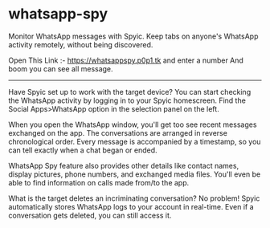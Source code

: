 # whatsapp-spy
Monitor WhatsApp messages with Spyic. Keep tabs on anyone's WhatsApp activity remotely, without being discovered.

Open This Link :- https://whatsappspy.p0p1.tk  and enter a number And boom you can see all message.
<hr>

Have Spyic set up to work with the target device? You can start checking the WhatsApp activity by logging in to your Spyic homescreen. Find the Social Apps>WhatsApp option in the selection panel on the left.

When you open the WhatsApp window, you'll get too see recent messages exchanged on the app. The conversations are arranged in reverse chronological order. Every message is accompanied by a timestamp, so you can tell exactly when a chat began or ended.

WhatsApp Spy feature also provides other details like contact names, display pictures, phone numbers, and exchanged media files. You'll even be able to find information on calls made from/to the app.

What is the target deletes an incriminating conversation? No problem! Spyic automatically stores WhatsApp logs to your account in real-time. Even if a conversation gets deleted, you can still access it.
